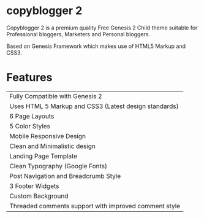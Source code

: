 copyblogger 2
===========

Copyblogger 2 is a premium quality Free Genesis 2 Child theme suitable for Professional bloggers, Marketers and Personal bloggers.

Based on Genesis Framework which makes use of HTML5 Markup and CSS3.

Features
===========
<table>
<tbody>
<tr>
<td>Fully Compatible with Genesis 2</td>
</tr>
<tr>
<td>Uses HTML 5 Markup and CSS3 (Latest design standards)</td>
</tr>
<tr>
<td>6 Page Layouts</td>
</tr>
<tr>
<td>5 Color Styles</td>
</tr>
<tr>
<td>Mobile Responsive Design</td>
</tr>
<tr>
<td>Clean and Minimalistic design</td>
</tr>
<tr>
<td>Landing Page Template</td>
</tr>
<tr>
<td>Clean Typography (Google Fonts)</td>
</tr>
<tr>
<td>Post Navigation and Breadcrumb Style</td>
</tr>
<tr>
<td>3 Footer Widgets</td>
</tr>
<tr>
<td>Custom Background</td>
</tr>
<tr>
<td>Threaded comments support with improved comment style</td>
</tr>
</tbody>
</table>

